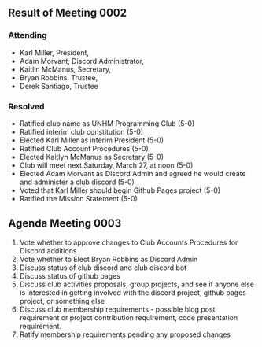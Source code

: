 ## Result of Meeting 0002

### Attending

- Karl Miller, President,
- Adam Morvant, Discord Administrator,
- Kaitlin McManus, Secretary,
- Bryan Robbins, Trustee,
- Derek Santiago, Trustee

### Resolved

- Ratified club name as UNHM Programming Club (5-0)
- Ratified interim club constitution (5-0)
- Elected Karl Miller as interim President (5-0)
- Ratified Club Account Procedures (5-0)
- Elected Kaitlyn McManus as Secretary (5-0)
- Club will meet next Saturday, March 27, at noon (5-0)
- Elected Adam Morvant as Discord Admin and agreed he would create and administer a club discord (5-0)
- Voted that Karl Miller should begin Github Pages project (5-0)
- Ratified the Mission Statement (5-0)

## Agenda Meeting 0003

1. Vote whether to approve changes to Club Accounts Procedures for Discord additions
1. Vote whether to Elect Bryan Robbins as Discord Admin
1. Discuss status of club discord and club discord bot
1. Discuss status of github pages
1. Discuss club activities proposals, group projects, and see if anyone else is interested in getting involved with the discord project, github pages project, or something else
1. Discuss club membership requirements - possible blog post requirement or project contribution requirement, code presentation requirement.
1. Ratify membership requirements pending any proposed changes
